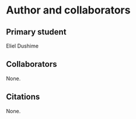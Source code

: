 Author and collaborators
========================

Primary student
---------------
Eliel Dushime


Collaborators
-------------
None.


Citations
---------
None.
